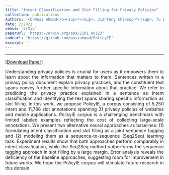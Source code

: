 ```yaml
---
title: "Intent Classification and Slot Filling for Privacy Policies"
collection: publications
Authors: '<b>Wasi Ahmad</b><sup>*</sup>, Jianfeng Chi<sup>*</sup>, Tu Le, Thomas Norton, Yuan Tian, and Kai-Wei Chang.'
date: 2/2021
venue: 'arXiv'
paperurl: 'https://arxiv.org/abs/2101.00123'
codeurl: 'https://github.com/wasiahmad/PolicyIE'
excerpt: ''
---
```

---
<a href='https://arxiv.org/pdf/2101.00123.pdf' target="_blank">[Download Paper]</a>

<p align="justify">
Understanding privacy policies is crucial for users as it empowers them to learn about the information that matters to them. Sentences written in a privacy 
policy document explain privacy practices, and the constituent text spans convey further specific information about that practice. We refer to predicting the
privacy practice explained in a sentence as intent classification and identifying the text spans sharing specific information as slot filling. In this work, we 
propose PolicyIE, a corpus consisting of 5,250 intent and 11,788 slot annotations spanning 31 privacy policies of websites and mobile applications. PolicyIE 
corpus is a challenging benchmark with limited labeled examples reflecting the cost of collecting large-scale annotations. We present two alternative neural 
approaches as baselines: (1) formulating intent classification and slot filling as a joint sequence tagging and (2) modeling them as a sequence-to-sequence 
(Seq2Seq) learning task. Experiment results show that both approaches perform comparably in intent classification, while the Seq2Seq method outperforms the 
sequence tagging approach in slot filling by a large margin. Error analysis reveals the deficiency of the baseline approaches, suggesting room for improvement 
in future works. We hope the PolicyIE corpus will stimulate future research in this domain.
</p>

